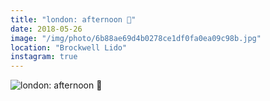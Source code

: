 ```yaml
---
title: "london: afternoon 🌊"
date: 2018-05-26
image: "/img/photo/6b88ae69d4b0278ce1df0fa0ea09c98b.jpg"
location: "Brockwell Lido"
instagram: true
---
```


![london: afternoon 🌊](/img/photo/6b88ae69d4b0278ce1df0fa0ea09c98b.jpg)
